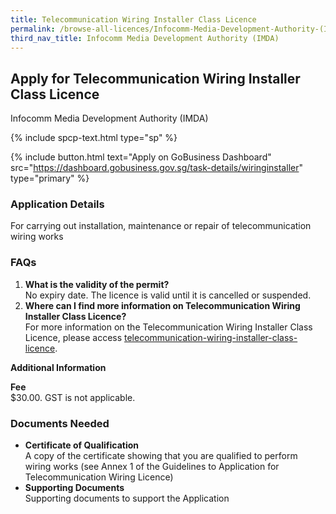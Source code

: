 ```yaml
---
title: Telecommunication Wiring Installer Class Licence
permalink: /browse-all-licences/Infocomm-Media-Development-Authority-(IMDA)/Telecommunication-Wiring-Installer-Class-Licence
third_nav_title: Infocomm Media Development Authority (IMDA)
---
```


## Apply for Telecommunication Wiring Installer Class Licence

Infocomm Media Development Authority (IMDA)

{% include spcp-text.html type="sp" %}

{% include button.html text="Apply on GoBusiness Dashboard" src="https://dashboard.gobusiness.gov.sg/task-details/wiringinstaller" type="primary" %}

<H3>Application Details</H3>

<p>For carrying out installation, maintenance or repair of telecommunication wiring works</p>

<h3>FAQs</h3>
<ol>
    <li>
        <strong>What is the validity of the permit?</strong>
        <br>No expiry date. The licence is valid until it is cancelled or suspended.
    </li>
    <li>
        <strong>Where can I find more information on Telecommunication Wiring Installer Class Licence?</strong>
        <br>For more information on the Telecommunication Wiring Installer Class Licence, please access <a href="telecommunication-wiring-installer-class-licence" target="_blank" rel="noopener">telecommunication-wiring-installer-class-licence</a>.
    </li>
</ol>

<strong>Additional Information</strong>

<p>
    <strong>Fee</strong>
    <br>$30.00. GST is not applicable.
</p>

<H3>Documents Needed</H3>

<ul>
    <li>
        <strong>Certificate of Qualification</strong>
        <br>A copy of the certificate showing that you are qualified to perform wiring works (see Annex 1 of the Guidelines to Application for Telecommunication Wiring Licence)
    </li>
    <li>
        <strong>Supporting Documents</strong>
        <br>Supporting documents to support the Application
    </li>
</ul>
